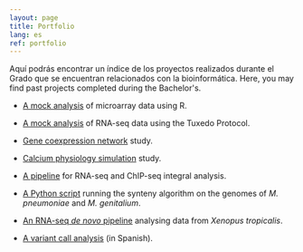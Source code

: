 ```yaml
---
layout: page
title: Portfolio
lang: es
ref: portfolio
---
```


Aquí podrás encontrar un índice de los proyectos realizados durante el Grado que se encuentran relacionados con la bioinformática.
Here, you may find past projects completed during the Bachelor's.

* [A mock analysis](BMS_1) of microarray data using R.

* [A mock analysis](BMS_2) of RNA-seq data using the Tuxedo Protocol.

* [Gene coexpression network](BMS_3) study.

* [Calcium physiology simulation](BMS_4) study.
 
* [A pipeline](BAG_1) for RNA-seq and ChIP-seq integral analysis.
 
* [A Python script](BAG_2) running the synteny algorithm on the genomes of *M. pneumoniae* and *M. genitalium*.
 
* [An RNA-seq *de novo* pipeline](BAG_3) analysing data from *Xenopus tropicalis*.
 
* [A variant call analysis](BAG_4) (in Spanish).


